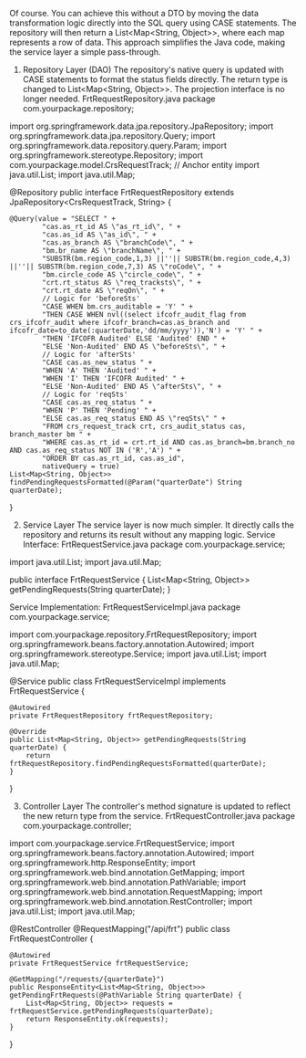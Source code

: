 Of course. You can achieve this without a DTO by moving the data transformation logic directly into the SQL query using CASE statements. The repository will then return a List<Map<String, Object>>, where each map represents a row of data.
This approach simplifies the Java code, making the service layer a simple pass-through.
1. Repository Layer (DAO)
The repository's native query is updated with CASE statements to format the status fields directly. The return type is changed to List<Map<String, Object>>. The projection interface is no longer needed.
FrtRequestRepository.java
package com.yourpackage.repository;

import org.springframework.data.jpa.repository.JpaRepository;
import org.springframework.data.jpa.repository.Query;
import org.springframework.data.repository.query.Param;
import org.springframework.stereotype.Repository;
import com.yourpackage.model.CrsRequestTrack; // Anchor entity
import java.util.List;
import java.util.Map;

@Repository
public interface FrtRequestRepository extends JpaRepository<CrsRequestTrack, String> {

    @Query(value = "SELECT " +
            "cas.as_rt_id AS \"as_rt_id\", " +
            "cas.as_id AS \"as_id\", " +
            "cas.as_branch AS \"branchCode\", " +
            "bm.br_name AS \"branchName\", " +
            "SUBSTR(bm.region_code,1,3) ||''|| SUBSTR(bm.region_code,4,3) ||''|| SUBSTR(bm.region_code,7,3) AS \"roCode\", " +
            "bm.circle_code AS \"circle_code\", " +
            "crt.rt_status AS \"req_tracksts\", " +
            "crt.rt_date AS \"reqOn\", " +
            // Logic for 'beforeSts'
            "CASE WHEN bm.crs_auditable = 'Y' " +
            "THEN CASE WHEN nvl((select ifcofr_audit_flag from crs_ifcofr_audit where ifcofr_branch=cas.as_branch and ifcofr_date=to_date(:quarterDate,'dd/mm/yyyy')),'N') = 'Y' " +
            "THEN 'IFCOFR Audited' ELSE 'Audited' END " +
            "ELSE 'Non-Audited' END AS \"beforeSts\", " +
            // Logic for 'afterSts'
            "CASE cas.as_new_status " +
            "WHEN 'A' THEN 'Audited' " +
            "WHEN 'I' THEN 'IFCOFR Audited' " +
            "ELSE 'Non-Audited' END AS \"afterSts\", " +
            // Logic for 'reqSts'
            "CASE cas.as_req_status " +
            "WHEN 'P' THEN 'Pending' " +
            "ELSE cas.as_req_status END AS \"reqSts\" " +
            "FROM crs_request_track crt, crs_audit_status cas, branch_master bm " +
            "WHERE cas.as_rt_id = crt.rt_id AND cas.as_branch=bm.branch_no AND cas.as_req_status NOT IN ('R','A') " +
            "ORDER BY cas.as_rt_id, cas.as_id",
            nativeQuery = true)
    List<Map<String, Object>> findPendingRequestsFormatted(@Param("quarterDate") String quarterDate);
}

2. Service Layer
The service layer is now much simpler. It directly calls the repository and returns its result without any mapping logic.
Service Interface: FrtRequestService.java
package com.yourpackage.service;

import java.util.List;
import java.util.Map;

public interface FrtRequestService {
    List<Map<String, Object>> getPendingRequests(String quarterDate);
}

Service Implementation: FrtRequestServiceImpl.java
package com.yourpackage.service;

import com.yourpackage.repository.FrtRequestRepository;
import org.springframework.beans.factory.annotation.Autowired;
import org.springframework.stereotype.Service;
import java.util.List;
import java.util.Map;

@Service
public class FrtRequestServiceImpl implements FrtRequestService {

    @Autowired
    private FrtRequestRepository frtRequestRepository;

    @Override
    public List<Map<String, Object>> getPendingRequests(String quarterDate) {
        return frtRequestRepository.findPendingRequestsFormatted(quarterDate);
    }
}

3. Controller Layer
The controller's method signature is updated to reflect the new return type from the service.
FrtRequestController.java
package com.yourpackage.controller;

import com.yourpackage.service.FrtRequestService;
import org.springframework.beans.factory.annotation.Autowired;
import org.springframework.http.ResponseEntity;
import org.springframework.web.bind.annotation.GetMapping;
import org.springframework.web.bind.annotation.PathVariable;
import org.springframework.web.bind.annotation.RequestMapping;
import org.springframework.web.bind.annotation.RestController;
import java.util.List;
import java.util.Map;

@RestController
@RequestMapping("/api/frt")
public class FrtRequestController {

    @Autowired
    private FrtRequestService frtRequestService;

    @GetMapping("/requests/{quarterDate}")
    public ResponseEntity<List<Map<String, Object>>> getPendingFrtRequests(@PathVariable String quarterDate) {
        List<Map<String, Object>> requests = frtRequestService.getPendingRequests(quarterDate);
        return ResponseEntity.ok(requests);
    }
}

